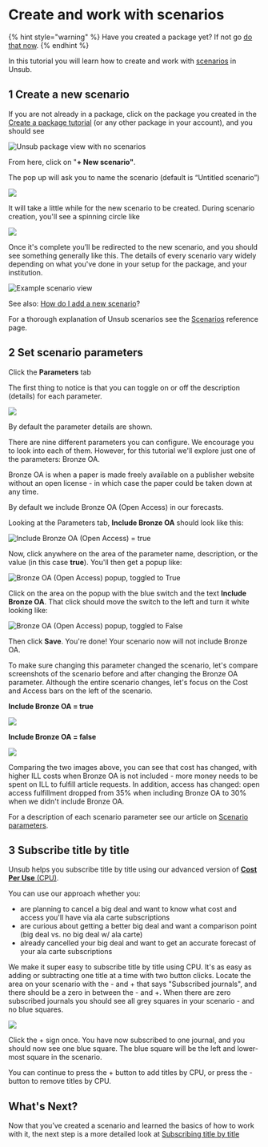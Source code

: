 # Create and work with scenarios

{% hint style="warning" %}
Have you created a package yet? If not go [do that now](create-a-package.md).
{% endhint %}

In this tutorial you will learn how to create and work with [scenarios](../reference/scenarios/) in Unsub.

## 1 Create a new scenario

If you are not already in a package, click on the package you created in the [Create a package tutorial](create-a-package.md) (or any other package in your account), and you should see

![Unsub package view with no scenarios](../.gitbook/assets/packages-view-no-packages-yet.png)

From here, click on "**+ New scenario"**.

The pop up will ask you to name the scenario (default is “Untitled scenario”)

![](../.gitbook/assets/create-new-scenario.png)

It will take a little while for the new scenario to be created. During scenario creation, you'll see a spinning circle like

![](../.gitbook/assets/scenario-new-spinning-circle.png)

Once it's complete you’ll be redirected to the new scenario, and you should see something generally like this. The details of every scenario vary widely depending on what you've done in your setup for the package, and your institution.&#x20;

![Example scenario view](../.gitbook/assets/new-scenario.png)

See also: [How do I add a new scenario](../how-to-guides/how-do-i-add-a-new-scenario.md)?

For a thorough explanation of Unsub scenarios see the [Scenarios](../reference/scenarios/) reference page.

## **2 Set scenario parameters**

Click the **Parameters** tab

The first thing to notice is that you can toggle on or off the description (details) for each parameter.

![](../.gitbook/assets/parameter-details.png)

By default the parameter details are shown.

There are nine different parameters you can configure. We encourage you to look into each of them. However, for this tutorial we'll explore just one of the parameters: Bronze OA.&#x20;

Bronze OA is when a paper is made freely available on a publisher website without an open license - in which case the paper could be taken down at any time.&#x20;

By default we include Bronze OA (Open Access) in our forecasts.&#x20;

Looking at the Parameters tab, **Include Bronze OA** should look like this:

![Include Bronze OA (Open Access) = true](../.gitbook/assets/scenario-params-bronze-oa-true.png)

Now, click anywhere on the area of the parameter name, description, or the value (in this case **true**). You'll then get a popup like:

![Bronze OA (Open Access) popup, toggled to True](../.gitbook/assets/scenario-params-bronze-oa-popup.png)

Click on the area on the popup with the blue switch and the text **Include Bronze OA**. That click should move the switch to the left and turn it white looking like:

![Bronze OA (Open Access) popup, toggled to False](../.gitbook/assets/scenario-params-bronze-oa-popup-false.png)

Then click **Save**. You're done! Your scenario now will not include Bronze OA.&#x20;

To make sure changing this parameter changed the scenario, let's compare screenshots of the scenario before and after changing the Bronze OA parameter. Although the entire scenario changes, let's focus on the Cost and Access bars on the left of the scenario.&#x20;

**Include Bronze OA = true**

![](../.gitbook/assets/scenario-bronze-oa-true-just-bars.png)

**Include Bronze OA = false**

![](../.gitbook/assets/scenario-bronze-oa-false-just-bars.png)

Comparing the two images above, you can see that cost has changed, with higher ILL costs when Bronze OA is not included - more money needs to be spent on ILL to fulfill article requests. In addition, access has changed: open access fulfillment dropped from 35% when including Bronze OA to 30% when we didn't include Bronze OA.



For a description of each scenario parameter see our article on [Scenario parameters](../reference/scenario-parameters.md).

## **3 Subscribe title by title**

Unsub helps you subscribe title by title using our advanced version of [**Cost Per Use** (CPU)](../reference/cost-per-use-cpu.md).&#x20;

You can use our approach whether you:&#x20;

* are planning to cancel a big deal and want to know what cost and access you'll have via ala carte subscriptions
* are curious about getting a better big deal and want a comparison point (big deal vs. no big deal w/ ala carte)
* already cancelled your big deal and want to get an accurate forecast of your ala carte subscriptions

We make it super easy to subscribe title by title using CPU. It's as easy as adding or subtracting one title at a time with two button clicks. Locate the area on your scenario with the - and + that says "Subscribed journals", and there should be a zero in between the - and +. When there are zero subscribed journals you should see all grey squares in your scenario - and no blue squares.

![](../.gitbook/assets/scenario-plus-minus.png)

Click the + sign once. You have now subscribed to one journal, and you should now see one blue square. The blue square will be the left and lower-most square in the scenario.&#x20;

You can continue to press the + button to add titles by CPU, or press the - button to remove titles by CPU.&#x20;

## **What's Next?**

Now that you’ve created a scenario and learned the basics of how to work with it, the next step is a more detailed look at [Subscribing title by title](subscribing-title-by-title.md)

